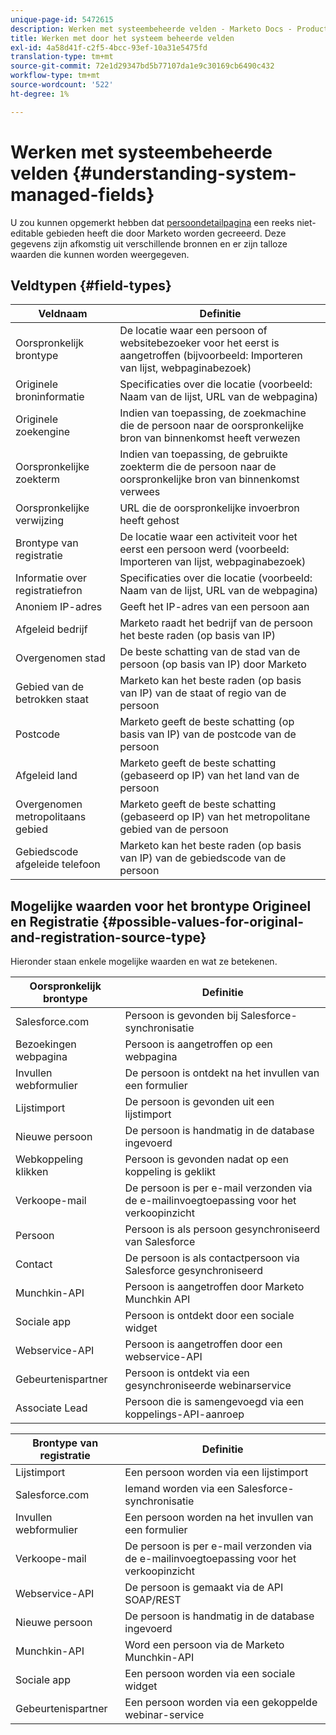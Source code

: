 ```yaml
---
unique-page-id: 5472615
description: Werken met systeembeheerde velden - Marketo Docs - Productdocumentatie
title: Werken met door het systeem beheerde velden
exl-id: 4a58d41f-c2f5-4bcc-93ef-10a31e5475fd
translation-type: tm+mt
source-git-commit: 72e1d29347bd5b77107da1e9c30169cb6490c432
workflow-type: tm+mt
source-wordcount: '522'
ht-degree: 1%

---
```


# Werken met systeembeheerde velden {#understanding-system-managed-fields}

U zou kunnen opgemerkt hebben dat [persoondetailpagina](/help/marketo/product-docs/core-marketo-concepts/smart-lists-and-static-lists/managing-people-in-smart-lists/using-the-person-detail-page.md) een reeks niet-editable gebieden heeft die door Marketo worden gecreeerd. Deze gegevens zijn afkomstig uit verschillende bronnen en er zijn talloze waarden die kunnen worden weergegeven.

## Veldtypen {#field-types}

| **Veldnaam** | **Definitie** |
|---|---|
| Oorspronkelijk brontype | De locatie waar een persoon of websitebezoeker voor het eerst is aangetroffen (bijvoorbeeld: Importeren van lijst, webpaginabezoek) |
| Originele broninformatie | Specificaties over die locatie (voorbeeld: Naam van de lijst, URL van de webpagina) |
| Originele zoekengine | Indien van toepassing, de zoekmachine die de persoon naar de oorspronkelijke bron van binnenkomst heeft verwezen |
| Oorspronkelijke zoekterm | Indien van toepassing, de gebruikte zoekterm die de persoon naar de oorspronkelijke bron van binnenkomst verwees |
| Oorspronkelijke verwijzing | URL die de oorspronkelijke invoerbron heeft gehost |
| Brontype van registratie | De locatie waar een activiteit voor het eerst een persoon werd (voorbeeld: Importeren van lijst, webpaginabezoek) |
| Informatie over registratiefron | Specificaties over die locatie (voorbeeld: Naam van de lijst, URL van de webpagina) |
| Anoniem IP-adres | Geeft het IP-adres van een persoon aan |
| Afgeleid bedrijf | Marketo raadt het bedrijf van de persoon het beste raden (op basis van IP) |
| Overgenomen stad | De beste schatting van de stad van de persoon (op basis van IP) door Marketo |
| Gebied van de betrokken staat | Marketo kan het beste raden (op basis van IP) van de staat of regio van de persoon |
| Postcode | Marketo geeft de beste schatting (op basis van IP) van de postcode van de persoon |
| Afgeleid land | Marketo geeft de beste schatting (gebaseerd op IP) van het land van de persoon |
| Overgenomen metropolitaans gebied | Marketo geeft de beste schatting (gebaseerd op IP) van het metropolitane gebied van de persoon |
| Gebiedscode afgeleide telefoon | Marketo kan het beste raden (op basis van IP) van de gebiedscode van de persoon |

## Mogelijke waarden voor het brontype Origineel en Registratie {#possible-values-for-original-and-registration-source-type}

Hieronder staan enkele mogelijke waarden en wat ze betekenen.

| **Oorspronkelijk brontype** | **Definitie** |
|---|---|
| Salesforce.com | Persoon is gevonden bij Salesforce-synchronisatie |
| Bezoekingen webpagina | Persoon is aangetroffen op een webpagina |
| Invullen webformulier | De persoon is ontdekt na het invullen van een formulier |
| Lijstimport | De persoon is gevonden uit een lijstimport |
| Nieuwe persoon | De persoon is handmatig in de database ingevoerd |
| Webkoppeling klikken | Persoon is gevonden nadat op een koppeling is geklikt |
| Verkoope-mail | De persoon is per e-mail verzonden via de e-mailinvoegtoepassing voor het verkoopinzicht |
| Persoon | Persoon is als persoon gesynchroniseerd van Salesforce |
| Contact | De persoon is als contactpersoon via Salesforce gesynchroniseerd |
| Munchkin-API | Persoon is aangetroffen door Marketo Munchkin API |
| Sociale app | Persoon is ontdekt door een sociale widget |
| Webservice-API | Persoon is aangetroffen door een webservice-API |
| Gebeurtenispartner | Persoon is ontdekt via een gesynchroniseerde webinarservice |
| Associate Lead | Persoon die is samengevoegd via een koppelings-API-aanroep |

| **Brontype van registratie** | **Definitie** |
|---|---|
| Lijstimport | Een persoon worden via een lijstimport |
| Salesforce.com | Iemand worden via een Salesforce-synchronisatie |
| Invullen webformulier | Een persoon worden na het invullen van een formulier |
| Verkoope-mail | De persoon is per e-mail verzonden via de e-mailinvoegtoepassing voor het verkoopinzicht |
| Webservice-API | De persoon is gemaakt via de API SOAP/REST |
| Nieuwe persoon | De persoon is handmatig in de database ingevoerd |
| Munchkin-API | Word een persoon via de Marketo Munchkin-API |
| Sociale app | Een persoon worden via een sociale widget |
| Gebeurtenispartner | Een persoon worden via een gekoppelde webinar-service |
